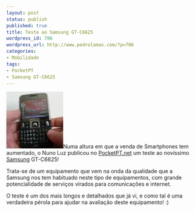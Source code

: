 ```yaml
---
layout: post
status: publish
published: true
title: Teste ao Samsung GT-C6625
wordpress_id: 706
wordpress_url: http://www.pedrolamas.com/?p=706
categories:
- Mobilidade
tags:
- PocketPT
- Samsung GT-C6625
---
```

[![Teste ao Samsung GT-C6625](wp-content/uploads/2009/04/teste-ao-samsung-gt-c6625.jpg "Teste ao Samsung GT-C6625")](http://www.pocketpt.net/forum/index.php?showtopic=28069)Numa altura em que a venda de Smartphones tem aumentado, o Nuno Luz publicou no [PocketPT.net](http://www.pocketpt.net) um teste ao novíssimo [Samsung](http://www.samsung.com) GT-C6625!

Trata-se de um equipamento que vem na onda da qualidade que a Samsung nos tem habituado neste tipo de equipamentos, com grande potencialidade de serviços virados para comunicações e internet.

O teste é um dos mais longos e detalhados que já vi, e como tal é uma verdadeira pérola para ajudar na avaliação deste equipamento! :)
